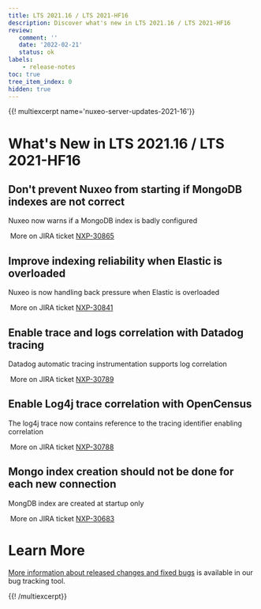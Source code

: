 ```yaml
---
title: LTS 2021.16 / LTS 2021-HF16
description: Discover what's new in LTS 2021.16 / LTS 2021-HF16
review:
   comment: ''
   date: '2022-02-21'
   status: ok
labels:
    - release-notes
toc: true
tree_item_index: 0
hidden: true
---
```


{{! multiexcerpt name='nuxeo-server-updates-2021-16'}}
# What's New in LTS 2021.16 / LTS 2021-HF16

## Don't prevent Nuxeo from starting if MongoDB indexes are not correct

Nuxeo now warns if a MongoDB index is badly configured

<i class=fa fa-long-arrow-right aria-hidden=true></i>&nbsp;More on JIRA ticket [NXP-30865](https://jira.nuxeo.com/browse/NXP-30865)

## Improve indexing reliability when Elastic is overloaded

Nuxeo is now handling back pressure when Elastic is overloaded

<i class=fa fa-long-arrow-right aria-hidden=true></i>&nbsp;More on JIRA ticket [NXP-30841](https://jira.nuxeo.com/browse/NXP-30841)

## Enable trace and logs correlation with Datadog tracing

Datadog automatic tracing instrumentation supports log correlation

<i class=fa fa-long-arrow-right aria-hidden=true></i>&nbsp;More on JIRA ticket [NXP-30789](https://jira.nuxeo.com/browse/NXP-30789)

## Enable Log4j trace correlation with OpenCensus

The log4j trace now contains reference to the tracing identifier enabling correlation

<i class=fa fa-long-arrow-right aria-hidden=true></i>&nbsp;More on JIRA ticket [NXP-30788](https://jira.nuxeo.com/browse/NXP-30788)

## Mongo index creation should not be done for each new connection

MongDB index are created at startup only

<i class=fa fa-long-arrow-right aria-hidden=true></i>&nbsp;More on JIRA ticket [NXP-30683](https://jira.nuxeo.com/browse/NXP-30683)


# Learn More

[More information about released changes and fixed bugs](https://jira.nuxeo.com/secure/ReleaseNote.jspa?projectId=10011&version=21604) is available in our bug tracking tool.

{{! /multiexcerpt}}

